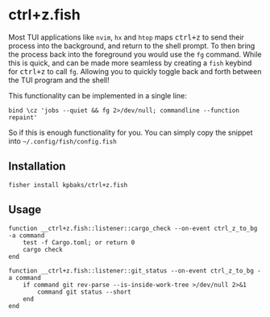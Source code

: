# ctrl+z.fish

Most TUI applications like `nvim`, `hx` and `htop` maps <kbd>ctrl+z</kbd> to send their process into the background,
and return to the shell prompt. To then bring the process back into the foreground you would use the `fg` command.
While this is quick, and can be made more seamless by creating a `fish` keybind for <kbd>ctrl+z</kbd> to call `fg`. Allowing you
to quickly toggle back and forth between the TUI program and the shell!

This functionality can be implemented in a single line:

```fish
bind \cz 'jobs --quiet && fg 2>/dev/null; commandline --function repaint'
```

So if this is enough functionality for you. You can simply copy the snippet into `~/.config/fish/config.fish`




## Installation
```fish
fisher install kpbaks/ctrl+z.fish
```

## Usage

```fish
function __ctrl+z.fish::listener::cargo_check --on-event ctrl_z_to_bg -a command
    test -f Cargo.toml; or return 0
    cargo check
end

function __ctrl+z.fish::listener::git_status --on-event ctrl_z_to_bg -a command
    if command git rev-parse --is-inside-work-tree >/dev/null 2>&1
        command git status --short
    end
end
```
